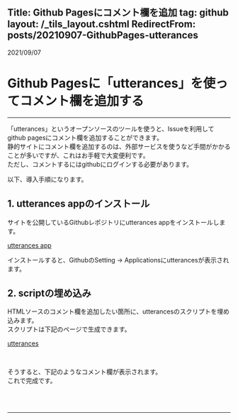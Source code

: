 Title: Github Pagesにコメント欄を追加
tag: github
layout: /_tils_layout.cshtml
RedirectFrom: posts/20210907-GithubPages-utterances
---

2021/09/07

# Github Pagesに「utterances」を使ってコメント欄を追加する

---

「utterances」というオープンソースのツールを使うと、Issueを利用してgithub pagesにコメント欄を追加することができます。  
静的サイトにコメント欄を追加するのは、外部サービスを使うなど手間がかかることが多いですが、これはお手軽で大変便利です。  
ただし、コメントするにはgithubにログインする必要があります。  

以下、導入手順になります。

## 1. utterances appのインストール
サイトを公開しているGithubレポジトリにutterances appをインストールします。

<span class="link"></span> [utterances app](https://github.com/apps/utterances)


インストールすると、GithubのSetting → Applicationsにutterancesが表示されます。

## 2. scriptの埋め込み
HTMLソースのコメント欄を追加したい箇所に、utterancesのスクリプトを埋め込みます。  
スクリプトは下記のページで生成できます。  

<span class="link"></span> [utterances](https://utteranc.es/)

<br>

そうすると、下記のようなコメント欄が表示されます。  
これで完成です。

<br>
<br>

---